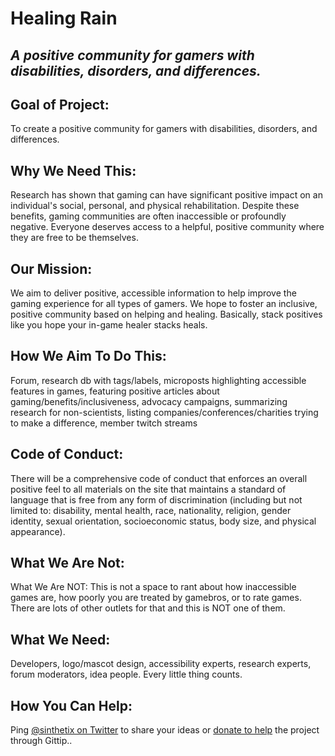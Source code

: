 # Healing Rain
*A positive community for gamers with disabilities, disorders, and differences.*
---

## Goal of Project:
To create a positive community for gamers with disabilities, disorders, and differences.

## Why We Need This:
Research has shown that gaming can have significant positive impact on an individual's social, personal, and physical rehabilitation. Despite these benefits, gaming communities are often inaccessible or profoundly negative. Everyone deserves access to a helpful, positive community where they are free to be themselves.

## Our Mission:
We aim to deliver positive, accessible information to help improve the gaming experience for all types of gamers. We hope to foster an inclusive, positive community based on helping and healing. Basically, stack positives like you hope your in-game healer stacks heals.

## How We Aim To Do This:
Forum, research db with tags/labels, microposts highlighting accessible features in games, featuring positive articles about gaming/benefits/inclusiveness, advocacy campaigns, summarizing research for non-scientists, listing companies/conferences/charities trying to make a difference, member twitch streams

## Code of Conduct:
There will be a comprehensive code of conduct that enforces an overall positive feel to all materials on the site that maintains a standard of language that is free from any form of discrimination (including but not limited to: disability, mental health, race, nationality, religion, gender identity, sexual orientation, socioeconomic status, body size, and physical appearance).

## What We Are Not:
What We Are NOT:
This is not a space to rant about how inaccessible games are, how poorly you are treated by gamebros, or to rate games. There are lots of other outlets for that and this is NOT one of them.

## What We Need:
Developers, logo/mascot design, accessibility experts, research experts, forum moderators, idea people. Every little thing counts.

## How You Can Help:
Ping [@sinthetix on Twitter](http://twitter.com/sinthetix) to share your ideas or [donate to help](http://gittip.com/sinthetix) the project through Gittip.. 
